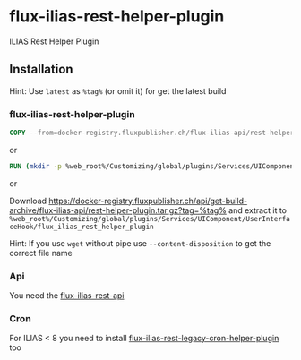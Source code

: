 # flux-ilias-rest-helper-plugin

ILIAS Rest Helper Plugin

## Installation

Hint: Use `latest` as `%tag%` (or omit it) for get the latest build

### flux-ilias-rest-helper-plugin

```dockerfile
COPY --from=docker-registry.fluxpublisher.ch/flux-ilias-api/rest-helper-plugin:%tag% /flux-ilias-rest-helper-plugin %web_root%/Customizing/global/plugins/Services/UIComponent/UserInterfaceHook/flux_ilias_rest_helper_plugin
```

or

```dockerfile
RUN (mkdir -p %web_root%/Customizing/global/plugins/Services/UIComponent/UserInterfaceHook/flux_ilias_rest_helper_plugin && cd %web_root%/Customizing/global/plugins/Services/UIComponent/UserInterfaceHook/flux_ilias_rest_helper_plugin && wget -O - https://docker-registry.fluxpublisher.ch/api/get-build-archive/flux-ilias-api/rest-helper-plugin.tar.gz?tag=%tag% | tar -xz --strip-components=1)
```

or

Download https://docker-registry.fluxpublisher.ch/api/get-build-archive/flux-ilias-api/rest-helper-plugin.tar.gz?tag=%tag% and extract it to `%web_root%/Customizing/global/plugins/Services/UIComponent/UserInterfaceHook/flux_ilias_rest_helper_plugin`

Hint: If you use `wget` without pipe use `--content-disposition` to get the correct file name

### Api

You need the [flux-ilias-rest-api](https://github.com/flux-caps/flux-ilias-rest-api)

### Cron

For ILIAS < 8 you need to install [flux-ilias-rest-legacy-cron-helper-plugin](https://github.com/flux-caps/flux-ilias-rest-legacy-cron-helper-plugin) too
